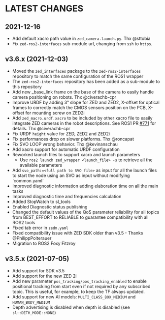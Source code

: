 LATEST CHANGES
==============

2021-12-16
----------
- Add default xacro path value in `zed_camera.launch.py`. Thx @sttobia
- Fix `zed-ros2-interfaces` sub-module url, changing from `ssh` to `https`.

v3.6.x (2021-12-03)
-------------------
- Moved the `zed_interfaces` package to the `zed-ros2-interfaces` repository to match the same configuration of the ROS1 wrapper
- The `zed-ros2-interfaces` repository has been added as a sub-module to this repository
- Add new <zed>_base_link frame on the base of the camera to easily handle camera positioning on robots. Thx @civerachb-cpr
- Improve URDF by adding 3° slope for ZED and ZED2, X-offset for optical frames to correctly match the CMOS sensors position on the PCB, X-offset for mounting screw on ZED2i
- Add `zed_macro.urdf.xacro` to be included by other xacro file to easily integrate ZED cameras in the robot descriptions. See ROS1 PR [#771](https://github.com/stereolabs/zed-ros-wrapper/pull/771) for details. Thx @civerachb-cpr
- Fix URDF `height` value for ZED, ZED2 and ZED2i
- Fix performances drop on slower platforms. Thx @roncapat
- Fix SVO LOOP wrong behavior. Thx @kevinanschau
- Add xacro support for automatic URDF configuration
- Reworked launch files to support xacro and launch parameters
    - Use `ros2 launch zed_wrapper <launch_file> -s` to retrieve all the available parameters
- Add `svo_path:=<full path to SVO file>` as input for all the launch files to start the node using an SVO as input without modifying 'common.yaml`
- Improved diagnostic information adding elaboration time on all the main tasks
- Improved diagnostic time and frequencies calculation
- Added StopWatch to sl_tools
- Enabled Diagnostic status publishing
- Changed the default values of the QoS parameter reliability for all topics from BEST_EFFORT to RELIABLE to guarantee compatibility with all ROS2 tools
- Fixed tab error in `zedm.yaml`
- Fixed compatibility issue with ZED SDK older than v3.5 - Thanks @PhilippPolterauer
- Migration to ROS2 Foxy Fitzroy

v3.5.x (2021-07-05)
-------------------
- Add support for SDK v3.5
- Add support for the new ZED 2i
- Add new parameter `pos_tracking/pos_tracking_enabled` to enable positional tracking from start even if not required by any subscribed topic. This is useful, for example, to keep the TF always updated.
- Add support for new AI models: `MULTI_CLASS_BOX_MEDIUM` and `HUMAN_BODY_MEDIUM`
- Depth advertising is disabled when depth is disabled (see `sl::DETH_MODE::NONE`)
